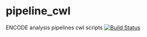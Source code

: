 # pipeline_cwl
ENCODE analysis pipelines cwl scripts
[![Build Status](https://travis-ci.org/ENCODE-DCC/pipeline-cwl.svg?branch=master)](https://travis-ci.org/ENCODE-DCC/pipeline-cwl)
